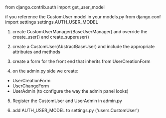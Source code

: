 from django.contrib.auth import get_user_model


if you reference the CustomUser model in your models.py
from django.conf import settings
settings.AUTH_USER_MODEL


1. create CustomUserManager(BaseUserManager)
and override the create_user() and create_superuser()

2. create a CustomUser(AbstractBaseUser) and include
the appropriate attributes and methods

3. create a form for the front end
that inherits from UserCreationForm

4. on the admin.py side we create:
 - UserCreationForm
 - UserChangeForm
 - UserAdmin (to configure the way the admin panel looks)

5. Register the CustomUser and UserAdmin
in admin.py

6. add AUTH_USER_MODEL to settings.py
('users.CustomUser')
